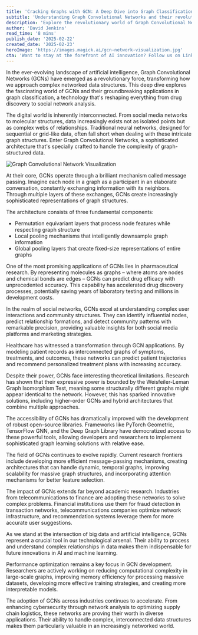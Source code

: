 ```yaml
---
title: 'Cracking Graphs with GCN: A Deep Dive into Graph Classification'
subtitle: 'Understanding Graph Convolutional Networks and their revolutionary impact on AI'
description: 'Explore the revolutionary world of Graph Convolutional Networks (GCNs) and their transformative impact on AI. From drug discovery to social network analysis, learn how these sophisticated neural networks are reshaping how we handle complex networked data structures.'
author: 'David Jenkins'
read_time: '8 mins'
publish_date: '2025-02-22'
created_date: '2025-02-23'
heroImage: 'https://images.magick.ai/gcn-network-visualization.jpg'
cta: 'Want to stay at the forefront of AI innovation? Follow us on LinkedIn at MagickAI for the latest insights on Graph Convolutional Networks and other cutting-edge AI technologies.'
---
```


In the ever-evolving landscape of artificial intelligence, Graph Convolutional Networks (GCNs) have emerged as a revolutionary force, transforming how we approach complex networked data structures. This deep dive explores the fascinating world of GCNs and their groundbreaking applications in graph classification, a technology that's reshaping everything from drug discovery to social network analysis.

The digital world is inherently interconnected. From social media networks to molecular structures, data increasingly exists not as isolated points but as complex webs of relationships. Traditional neural networks, designed for sequential or grid-like data, often fall short when dealing with these intricate graph structures. Enter Graph Convolutional Networks, a sophisticated architecture that's specially crafted to handle the complexity of graph-structured data.

![Graph Convolutional Network Visualization](https://images.magick.ai/gcn-network-visualization.jpg)

At their core, GCNs operate through a brilliant mechanism called message passing. Imagine each node in a graph as a participant in an elaborate conversation, constantly exchanging information with its neighbors. Through multiple layers of these exchanges, GCNs create increasingly sophisticated representations of graph structures.

The architecture consists of three fundamental components:

- Permutation equivariant layers that process node features while respecting graph structure
- Local pooling mechanisms that intelligently downsample graph information
- Global pooling layers that create fixed-size representations of entire graphs

One of the most promising applications of GCNs lies in pharmaceutical research. By representing molecules as graphs – where atoms are nodes and chemical bonds are edges – GCNs can predict drug efficacy with unprecedented accuracy. This capability has accelerated drug discovery processes, potentially saving years of laboratory testing and millions in development costs.

In the realm of social networks, GCNs excel at understanding complex user interactions and community structures. They can identify influential nodes, predict relationship formations, and detect community patterns with remarkable precision, providing valuable insights for both social media platforms and marketing strategies.

Healthcare has witnessed a transformation through GCN applications. By modeling patient records as interconnected graphs of symptoms, treatments, and outcomes, these networks can predict patient trajectories and recommend personalized treatment plans with increasing accuracy.

Despite their power, GCNs face interesting theoretical limitations. Research has shown that their expressive power is bounded by the Weisfeiler-Leman Graph Isomorphism Test, meaning some structurally different graphs might appear identical to the network. However, this has sparked innovative solutions, including higher-order GCNs and hybrid architectures that combine multiple approaches.

The accessibility of GCNs has dramatically improved with the development of robust open-source libraries. Frameworks like PyTorch Geometric, TensorFlow GNN, and the Deep Graph Library have democratized access to these powerful tools, allowing developers and researchers to implement sophisticated graph learning solutions with relative ease.

The field of GCNs continues to evolve rapidly. Current research frontiers include developing more efficient message-passing mechanisms, creating architectures that can handle dynamic, temporal graphs, improving scalability for massive graph structures, and incorporating attention mechanisms for better feature selection.

The impact of GCNs extends far beyond academic research. Industries from telecommunications to finance are adopting these networks to solve complex problems. Financial institutions use them for fraud detection in transaction networks, telecommunications companies optimize network infrastructure, and recommendation systems leverage them for more accurate user suggestions.

As we stand at the intersection of big data and artificial intelligence, GCNs represent a crucial tool in our technological arsenal. Their ability to process and understand complex relationships in data makes them indispensable for future innovations in AI and machine learning.

Performance optimization remains a key focus in GCN development. Researchers are actively working on reducing computational complexity in large-scale graphs, improving memory efficiency for processing massive datasets, developing more effective training strategies, and creating more interpretable models.

The adoption of GCNs across industries continues to accelerate. From enhancing cybersecurity through network analysis to optimizing supply chain logistics, these networks are proving their worth in diverse applications. Their ability to handle complex, interconnected data structures makes them particularly valuable in an increasingly networked world.